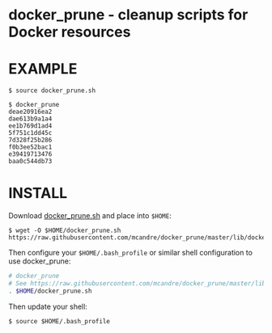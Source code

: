 # docker_prune - cleanup scripts for Docker resources

# EXAMPLE

```console
$ source docker_prune.sh

$ docker_prune
deae20916ea2
dae613b9a1a4
ee1b769d1ad4
5f751c1dd45c
7d328f25b286
f0b3ee52bac1
e39419713476
baa0c544db73
```

# INSTALL

Download [docker_prune.sh](https://raw.githubusercontent.com/mcandre/docker_prune/master/lib/docker_prune.sh) and place into `$HOME`:

```console
$ wget -O $HOME/docker_prune.sh https://raw.githubusercontent.com/mcandre/docker_prune/master/lib/docker_prune.sh
```

Then configure your `$HOME/.bash_profile` or similar shell configuration to use docker_prune:

```bash
# docker_prune
# See https://raw.githubusercontent.com/mcandre/docker_prune/master/lib/docker_prune.sh
. $HOME/docker_prune.sh
```

Then update your shell:

```console
$ source $HOME/.bash_profile
```

